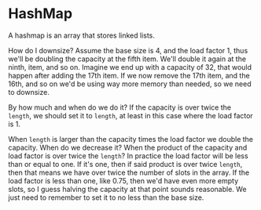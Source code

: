 # HashMap

A hashmap is an array that stores linked lists.

How do I downsize? Assume the base size is 4, and the load factor 1, thus we'll be doubling the capacity at the fifth item. We'll double it again at the ninth, item, and so on. Imagine we end up with a capacity of 32, that would happen after adding the 17th item. If we now remove the 17th item, and the 16th, and so on we'd be using way more memory than needed, so we need to downsize.

By how much and when do we do it? If the capacity is over twice the `length`, we should set it to `length`, at least in this case where the load factor is 1.

When `length` is larger than the capacity times the load factor we double the capacity. When do we decrease it? When the product of the capacity and load factor is over twice the `length`? In practice the load factor will be less than or equal to one. If it's one, then if said product is over twice `length`, then that means we have over twice the number of slots in the array. If the load factor is less than one, like 0.75, then we'd have even more empty slots, so I guess halving the capacity at that point sounds reasonable. We just need to remember to set it to no less than the base size.
